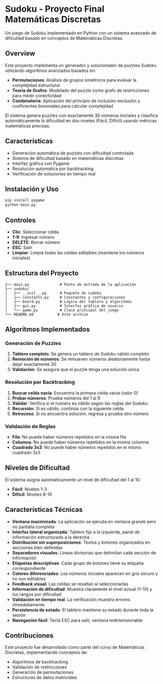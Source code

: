 # Sudoku - Proyecto Final Matemáticas Discretas

Un juego de Sudoku implementado en Python con un sistema avanzado de dificultad basado en conceptos de Matemáticas Discretas.

## Overview

Este proyecto implementa un generador y solucionador de puzzles Sudoku utilizando algoritmos avanzados basados en:

- **Permutaciones**: Análisis de grupos simétricos para evaluar la complejidad estructural
- **Teoría de Grafos**: Modelado del puzzle como grafo de restricciones para medir conectividad
- **Combinatoria**: Aplicación del principio de inclusión-exclusión y coeficientes binomiales para calcular complejidad

El sistema genera puzzles con exactamente 30 números iniciales y clasifica automáticamente la dificultad en dos niveles (Fácil, Difícil) usando métricas matemáticas precisas.

## Características

- Generación automática de puzzles con dificultad controlada
- Sistema de dificultad basado en matemáticas discretas
- Interfaz gráfica con Pygame
- Resolución automática por backtracking
- Verificación de soluciones en tiempo real

## Instalación y Uso

```bash
pip install pygame
python main.py
```

## Controles

- **Clic**: Seleccionar celda
- **1-9**: Ingresar número  
- **DELETE**: Borrar número
- **ESC**: Salir
- **Limpiar**: Limpia todas las celdas editables (mantiene los números iniciales)

## Estructura del Proyecto

```
├── main.py              # Punto de entrada de la aplicación
├── sudoku/
│   ├── __init__.py      # Paquete de sudoku
│   ├── constants.py     # Constantes y configuraciones
│   ├── board.py         # Lógica del tablero y algoritmos
│   ├── gui.py           # Interfaz gráfica de usuario
│   └── game.py          # Clase principal del juego
└── README.md           # Este archivo
```

## Algoritmos Implementados

### Generación de Puzzles
1. **Tablero completo**: Se genera un tablero de Sudoku válido completo
2. **Remoción de números**: Se remueven números aleatoriamente hasta dejar exactamente 30
3. **Validación**: Se asegura que el puzzle tenga una solución única

### Resolución por Backtracking
1. **Buscar celda vacía**: Encuentra la primera celda vacía (valor 0)
2. **Probar números**: Prueba números del 1 al 9
3. **Validar**: Verifica si el número es válido según las reglas del Sudoku
4. **Recursión**: Si es válido, continúa con la siguiente celda
5. **Retroceso**: Si no encuentra solución, regresa y prueba otro número

### Validación de Reglas
- **Fila**: No puede haber números repetidos en la misma fila
- **Columna**: No puede haber números repetidos en la misma columna
- **Cuadrado 3x3**: No puede haber números repetidos en el mismo cuadrado 3x3

## Niveles de Dificultad

El sistema asigna automáticamente un nivel de dificultad del 1 al 10:
- **Fácil**: Niveles 1-3
- **Difícil**: Niveles 8-10

## Características Técnicas

- **Ventana maximizada**: La aplicación se ejecuta en ventana grande pero no pantalla completa
- **Interfaz lateral organizada**: Tablero fijo a la izquierda, panel de información estructurado a la derecha
- **Distribución sin superposiciones**: Textos y botones organizados en secciones bien definidas
- **Separadores visuales**: Líneas divisorias que delimitan cada sección de información
- **Etiquetas descriptivas**: Cada grupo de botones tiene su etiqueta correspondiente
- **Colores diferenciados**: Los números iniciales aparecen en gris oscuro y no son editables
- **Feedback visual**: Las celdas se resaltan al seleccionarlas
- **Información de dificultad**: Muestra claramente el nivel actual (1-10) y los rangos por dificultad
- **Validación en tiempo real**: La verificación muestra errores inmediatamente
- **Persistencia de estado**: El tablero mantiene su estado durante toda la sesión
- **Navegación fácil**: Tecla ESC para salir, ventana redimensionable

## Contribuciones

Este proyecto fue desarrollado como parte del curso de Matemáticas Discretas, implementando conceptos de:
- Algoritmos de backtracking
- Validación de restricciones
- Generación de permutaciones
- Estructuras de datos matriciales
